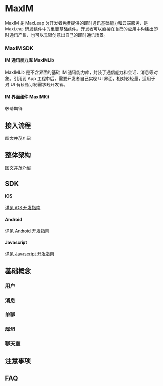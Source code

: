 # MaxIM
MaxIM 是 MaxLeap 为开发者免费提供的即时通讯基础能力和云端服务，是 MaxLeap 研发组件中的重要基础组件。开发者可以直接在自己的应用中构建出即时通讯产品，也可以无限创意出自己的即时通讯场景。

### MaxIM SDK

#### IM 通讯能力库 MaxIMLib
MaxIMLib 是不含界面的基础 IM 通讯能力库，封装了通信能力和会话、消息等对象。引用到 App 工程中后，需要开发者自己实现 UI 界面，相对较轻量，适用于对 UI 有较高订制需求的开发者。
#### IM 界面组件 MaxIMKit
敬请期待

## 接入流程
图文并茂介绍
## 整体架构
图文并茂介绍
## SDK
#### iOS
[详见 iOS 开发指南](ML_DOCS_GUIDE_LINK_PLACEHOLDER_MAXIM_IOS)
#### Android
[详见 Android 开发指南](ML_DOCS_GUIDE_LINK_PLACEHOLDER_MAXIM_ANDROID)
#### Javascript
[详见 Javascript 开发指南](ML_DOCS_GUIDE_LINK_PLACEHOLDER_MAXIM_JS)

## 基础概念
### 用户
### 消息
### 单聊
### 群组
### 聊天室
## 注意事项
## FAQ
